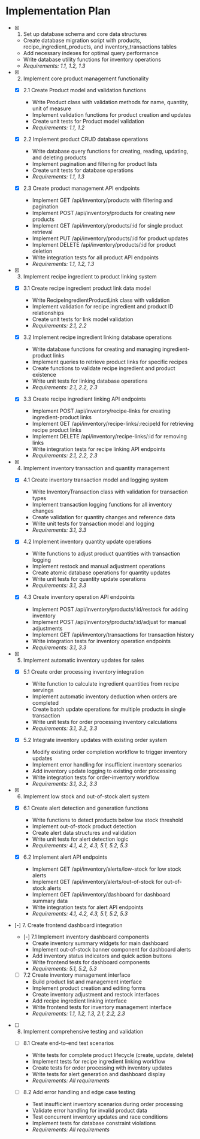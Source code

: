 # Implementation Plan

- [x] 1. Set up database schema and core data structures
  - Create database migration script with products, recipe_ingredient_products, and inventory_transactions tables
  - Add necessary indexes for optimal query performance
  - Write database utility functions for inventory operations
  - _Requirements: 1.1, 1.2, 1.3_

- [x] 2. Implement core product management functionality
  - [x] 2.1 Create Product model and validation functions
    - Write Product class with validation methods for name, quantity, unit of measure
    - Implement validation functions for product creation and updates
    - Create unit tests for Product model validation
    - _Requirements: 1.1, 1.2_

  - [x] 2.2 Implement product CRUD database operations
    - Write database query functions for creating, reading, updating, and deleting products
    - Implement pagination and filtering for product lists
    - Create unit tests for database operations
    - _Requirements: 1.1, 1.3_

  - [x] 2.3 Create product management API endpoints
    - Implement GET /api/inventory/products with filtering and pagination
    - Implement POST /api/inventory/products for creating new products
    - Implement GET /api/inventory/products/:id for single product retrieval
    - Implement PUT /api/inventory/products/:id for product updates
    - Implement DELETE /api/inventory/products/:id for product deletion
    - Write integration tests for all product API endpoints
    - _Requirements: 1.1, 1.2, 1.3_

- [x] 3. Implement recipe ingredient to product linking system
  - [x] 3.1 Create recipe ingredient product link data model
    - Write RecipeIngredientProductLink class with validation
    - Implement validation for recipe ingredient and product ID relationships
    - Create unit tests for link model validation
    - _Requirements: 2.1, 2.2_

  - [x] 3.2 Implement recipe ingredient linking database operations
    - Write database functions for creating and managing ingredient-product links
    - Implement queries to retrieve product links for specific recipes
    - Create functions to validate recipe ingredient and product existence
    - Write unit tests for linking database operations
    - _Requirements: 2.1, 2.2, 2.3_

  - [x] 3.3 Create recipe ingredient linking API endpoints
    - Implement POST /api/inventory/recipe-links for creating ingredient-product links
    - Implement GET /api/inventory/recipe-links/:recipeId for retrieving recipe product links
    - Implement DELETE /api/inventory/recipe-links/:id for removing links
    - Write integration tests for recipe linking API endpoints
    - _Requirements: 2.1, 2.2, 2.3_

- [x] 4. Implement inventory transaction and quantity management
  - [x] 4.1 Create inventory transaction model and logging system
    - Write InventoryTransaction class with validation for transaction types
    - Implement transaction logging functions for all inventory changes
    - Create validation for quantity changes and reference data
    - Write unit tests for transaction model and logging
    - _Requirements: 3.1, 3.3_

  - [x] 4.2 Implement inventory quantity update operations
    - Write functions to adjust product quantities with transaction logging
    - Implement restock and manual adjustment operations
    - Create atomic database operations for quantity updates
    - Write unit tests for quantity update operations
    - _Requirements: 3.1, 3.3_

  - [x] 4.3 Create inventory operation API endpoints
    - Implement POST /api/inventory/products/:id/restock for adding inventory
    - Implement POST /api/inventory/products/:id/adjust for manual adjustments
    - Implement GET /api/inventory/transactions for transaction history
    - Write integration tests for inventory operation endpoints
    - _Requirements: 3.1, 3.3_

- [x] 5. Implement automatic inventory updates for sales
  - [x] 5.1 Create order processing inventory integration
    - Write function to calculate ingredient quantities from recipe servings
    - Implement automatic inventory deduction when orders are completed
    - Create batch update operations for multiple products in single transaction
    - Write unit tests for order processing inventory calculations
    - _Requirements: 3.1, 3.2, 3.3_

  - [x] 5.2 Integrate inventory updates with existing order system
    - Modify existing order completion workflow to trigger inventory updates
    - Implement error handling for insufficient inventory scenarios
    - Add inventory update logging to existing order processing
    - Write integration tests for order-inventory workflow
    - _Requirements: 3.1, 3.2, 3.3_

- [x] 6. Implement low stock and out-of-stock alert system
  - [x] 6.1 Create alert detection and generation functions
    - Write functions to detect products below low stock threshold
    - Implement out-of-stock product detection
    - Create alert data structures and validation
    - Write unit tests for alert detection logic
    - _Requirements: 4.1, 4.2, 4.3, 5.1, 5.2, 5.3_

  - [x] 6.2 Implement alert API endpoints
    - Implement GET /api/inventory/alerts/low-stock for low stock alerts
    - Implement GET /api/inventory/alerts/out-of-stock for out-of-stock alerts
    - Implement GET /api/inventory/dashboard for dashboard summary data
    - Write integration tests for alert API endpoints
    - _Requirements: 4.1, 4.2, 4.3, 5.1, 5.2, 5.3_

- [-] 7. Create frontend dashboard integration
  - [-] 7.1 Implement inventory dashboard components
    - Create inventory summary widgets for main dashboard
    - Implement out-of-stock banner component for dashboard alerts
    - Add inventory status indicators and quick action buttons
    - Write frontend tests for dashboard components
    - _Requirements: 5.1, 5.2, 5.3_

  - [ ] 7.2 Create inventory management interface
    - Build product list and management interface
    - Implement product creation and editing forms
    - Create inventory adjustment and restock interfaces
    - Add recipe ingredient linking interface
    - Write frontend tests for inventory management interface
    - _Requirements: 1.1, 1.2, 1.3, 2.1, 2.2, 2.3_

- [ ] 8. Implement comprehensive testing and validation
  - [ ] 8.1 Create end-to-end test scenarios
    - Write tests for complete product lifecycle (create, update, delete)
    - Implement tests for recipe ingredient linking workflow
    - Create tests for order processing with inventory updates
    - Write tests for alert generation and dashboard display
    - _Requirements: All requirements_

  - [ ] 8.2 Add error handling and edge case testing
    - Test insufficient inventory scenarios during order processing
    - Validate error handling for invalid product data
    - Test concurrent inventory updates and race conditions
    - Implement tests for database constraint violations
    - _Requirements: All requirements_
